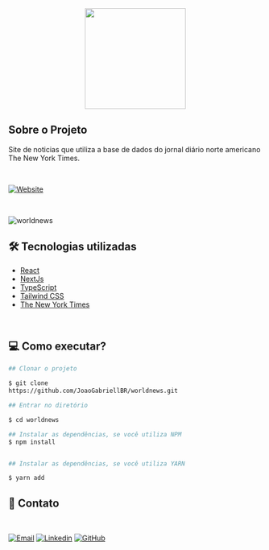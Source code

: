 <div align="center">
    <img width="200px" height="200px" src="https://github.com/JoaoGabriellBR/worldnews/assets/88870257/ced7c125-8ef2-4273-b396-62c0859e87a0">
</div>

## Sobre o Projeto

<p>Site de noticias que utiliza a base de dados do jornal diário norte americano The New York Times.</p>


<br>

[![Website][Website]][Website-url]

<br>

![worldnews](https://github.com/JoaoGabriellBR/worldnews/assets/88870257/7a9f40b6-afb6-4ad7-8d8c-9597c123a3a9)

## 🛠 Tecnologias utilizadas

- [React](https://reactjs.org/)
- [NextJs](https://nextjs.org/)
- [TypeScript](https://www.typescriptlang.org)
- [Tailwind CSS](https://tailwindcss.com)
- [The New York Times](https://developer.nytimes.com)

<br>

## 💻 Como executar?

```bash
## Clonar o projeto

$ git clone 
https://github.com/JoaoGabriellBR/worldnews.git

```

```bash
## Entrar no diretório

$ cd worldnews

```

```bash
## Instalar as dependências, se você utiliza NPM
$ npm install


## Instalar as dependências, se você utiliza YARN

$ yarn add

```


<!-- CONTACT -->
## <h2>📧 Contato</h2>

<br>

[![Email][Email]][Email-url]
[![Linkedin][Linkedin]][Linkedin-url]
[![GitHub][GitHub]][GitHub-url]


<!-- MARKDOWN LINKS & IMAGES -->
[Website]: https://img.shields.io/badge/site%20oficial-000000?style=for-the-badge
[Website-url]: https://siteworldnews.vercel.app

[Email]: https://img.shields.io/badge/-gmail-white.svg?style=for-the-badge&logo=gmail
[Email-url]: joaoname9@gmail.com

[GitHub]: https://img.shields.io/badge/GitHub-0769AD?style=for-the-badge&logo=github
[GitHub-url]: https://github.com/JoaoGabriellBR

[Linkedin]: https://img.shields.io/badge/-LinkedIn-black.svg?style=for-the-badge&logo=linkedin&colorB=blue
[Linkedin-url]: https://www.linkedin.com/in/joaogabriel-silva

